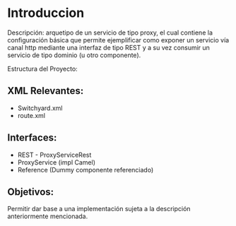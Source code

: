 Introduccion
============
Descripción: arquetipo de un servicio de tipo proxy, el cual contiene la configuración 
básica que permite ejemplificar como exponer un servicio vía canal http mediante 
una interfaz de tipo REST y a su vez consumir un servicio de tipo dominio (u otro componente). 

Estructura del Proyecto:

XML Relevantes:
---------------
- Switchyard.xml
- route.xml
 
Interfaces:
 -----------
- REST - ProxyServiceRest
- ProxyService (impl Camel)
- Reference (Dummy componente referenciado)
 
Objetivos:
----------
Permitir dar base a una implementación sujeta a la descripción anteriormente mencionada.
